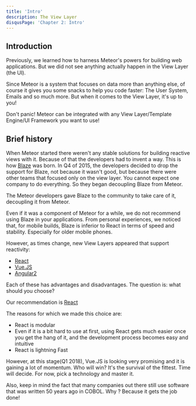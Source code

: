 ```yaml
---
title: 'Intro'
description: The View Layer
disqusPage: 'Chapter 2: Intro'
---
```


## Introduction

Previously, we learned how to harness Meteor's powers for building web applications. But we did not see anything actually happen in the View Layer (the UI).

Since Meteor is a system that focuses on data more than anything else, of course it gives you some snacks to help you
code faster: The User System, Emails and so much more. But when it comes to the View Layer, it's up to you!

Don't panic! Meteor can be integrated with any View Layer/Template Engine/UI Framework you want to use! 

## Brief history

When Meteor started there weren't any stable solutions for building reactive views with it. Because of that the developers had to invent a way.
This is how [Blaze](http://blazejs.org/) was born. In Q4 of 2015, the developers decided to drop the 
support for Blaze, not because it wasn't good, but because there were other teams that focused only on the
view layer. You cannot expect one company to do everything. So they began decoupling Blaze from Meteor.

The Meteor developers gave Blaze to the community to take care of it, decoupling it from Meteor. 

Even if it was a component of Meteor for a while, we do not recommend using Blaze in your applications.
From personal experiences, we noticed that, for mobile builds, Blaze is inferior to React in terms
of speed and stability. Especially for older mobile phones.

However, as times change, new View Layers appeared that support reactivity:
- [React](https://reactjs.org/)
- [Vue.JS](https://vuejs.org/)
- [Angular2](https://angularjs.org/)

Each of these has advantages and disadvantages. The question is: what should you choose?

Our recommendation is [React](https://facebook.github.io/react/)

The reasons for which we made this choice are:

- React is modular
- Even if it is a bit hard to use at first, using React gets much easier once you get the hang of it, and the development process becomes easy and intuitive
- React is lightning Fast 

However, at this stage(Q1 2018), Vue.JS is looking very promising and it is gaining a lot of momentum. 
Who will win? It's the survival of the fittest. Time will decide. For now, pick a technology and master it. 

Also, keep in mind the fact that many companies out there still use software that was written 50 years ago in COBOL. 
Why ? Because it gets the job done!
